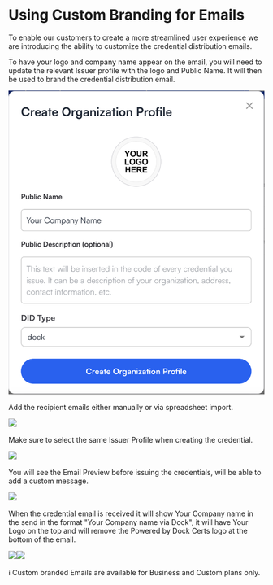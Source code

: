 # Using Custom Branding for Emails

To enable our customers to create a more streamlined user experience we are introducing the ability to customize the credential distribution emails.

To have your logo and company name appear on the email, you will need to update the relevant Issuer profile with the logo and Public Name. It will then be used to brand the credential distribution email.

![](<../.gitbook/assets/Screenshot 2024-01-19 at 16.42.47.png>)

Add the recipient emails either manually or via spreadsheet import.

![](https://downloads.intercomcdn.com/i/o/838291954/6d4441c49272e0bd61119cea/Screenshot+2023-09-25+at+16.13.00.png)

Make sure to select the same Issuer Profile when creating the credential.

![](https://downloads.intercomcdn.com/i/o/838303114/0eed16ad121b1c97ef8cdb64/Screenshot+2023-09-25+at+16.12.31.png)

You will see the Email Preview before issuing the credentials, will be able to add a custom message.

![](https://downloads.intercomcdn.com/i/o/838292085/c8d02f00cbb8808ff438be82/Screenshot+2023-09-25+at+16.13.34.png)

When the credential email is received it will show Your Company name in the send in the format "Your Company name via Dock", it will have Your Logo on the top and will remove the Powered by Dock Certs logo at the bottom of the email.

![](https://downloads.intercomcdn.com/i/o/838292236/1c83d259fb4251ee076c33bf/Screenshot+2023-09-25+at+16.14.48.png)![](https://downloads.intercomcdn.com/i/o/838292298/e3c6ed881081da21a95f90eb/Screenshot+2023-09-25+at+16.15.07.png)

ℹ️ Custom branded Emails are available for Business and Custom plans only.
